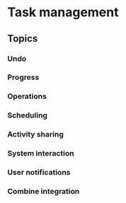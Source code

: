# Task management

## Topics

### Undo

### Progress

### Operations

### Scheduling

### Activity sharing

### System interaction

### User notifications

### Combine integration
